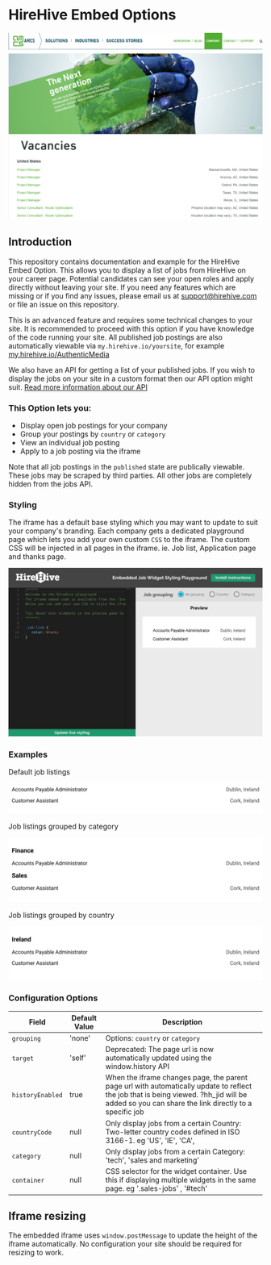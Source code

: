 # HireHive Embed Options

![job postings api](https://raw.githubusercontent.com/hirehive/embed-options/master/images/embed-example.png)

## Introduction

This repository contains documentation and example for the HireHive Embed Option. 
This allows you to display a list of jobs from HireHive on your career page. Potential candidates can see your open roles and apply directly without leaving your site.
If you need any features which are missing or if you find any issues, please email us at
[support@hirehive.com](mailto:support@hirehive.com) or file an issue on this repository.

This is an advanced feature and requires some technical changes to your site.
It is recommended to proceed with this option if you have knowledge of the code running your site. 
All published job postings are also automatically viewable via
`my.hirehive.io/yoursite`, for example
[my.hirehive.io/AuthenticMedia](https://my.hirehive.io/AuthenticMedia)

We also have an API for getting a list of your published jobs. If you wish to display the jobs on your site in a custom format then our API option might suit. [Read more information about our API](https://github.com/hirehive/jobs-api)

### This Option lets you:

- Display open job postings for your company
- Group your postings by `country` or `category`
- View an individual job posting 
- Apply to a job posting via the iframe

Note that all job postings in the `published` state are publically viewable.
These jobs may be scraped by third parties. All other jobs are completely
hidden from the jobs API.

###  Styling

The iframe has a default base styling which you may want to update to suit your company's branding.
Each company gets a dedicated playground page which lets you add your own custom `CSS` to the iframe.
The custom CSS will be injected in all pages in the iframe. ie. Job list, Application page and thanks page.

<img src="https://raw.githubusercontent.com/hirehive/embed-options/master/images/playground.png">

### Examples
[](#examples)

Default job listings

[<img src="https://raw.githubusercontent.com/hirehive/embed-options/master/images/no-grouping.png">](http://codepen.io/)

Job listings grouped by category

[<img src="https://raw.githubusercontent.com/hirehive/embed-options/master/images/category-grouping.png">](http://codepen.io/)

Job listings grouped by country

[<img src="https://raw.githubusercontent.com/hirehive/embed-options/master/images/country-grouping.png">](http://codepen.io/)

### Configuration Options

| Field             | Default Value | Description                   |
| ----------------- | ------------- | ----------------------------- |
| `grouping` | 'none' | Options: `country` or `category` 
| `target` | 'self' | Deprecated: The page url is now automatically updated using the window.history API
| `historyEnabled` | true | When the iframe changes page, the parent page url with automatically update to reflect the job that is being viewed. ?hh_jid will be added so you can share the link directly to a specific job
| `countryCode` | null |  Only display jobs from a certain Country: Two-letter country codes defined in ISO 3166-1. eg 'US', 'IE', 'CA',
| `category` | null | Only display jobs from a certain Category: 'tech', 'sales and marketing'
| `container`| null | CSS selector for the widget container. Use this if displaying multiple widgets in the same page. eg '.sales-jobs' , '#tech'


## Iframe resizing

The embedded iframe uses `window.postMessage` to update the height of the iframe automatically.
No configuration your site should be required for resizing to work.
